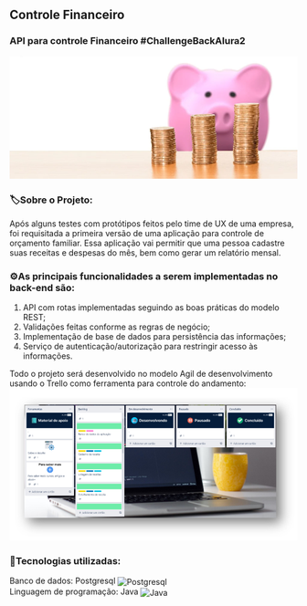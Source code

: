 ## Controle Financeiro
### API para controle Financeiro #ChallengeBackAlura2

![imagem de um confre de porquinho e algumas moedas a sua frente](https://github.com/Rayane420/ControleFinanceiro/blob/master/orcamento.png)

### 🏷️Sobre o Projeto:

Após alguns testes com protótipos feitos pelo time de UX de uma empresa, foi requisitada a primeira versão de uma aplicação para controle de orçamento familiar. Essa aplicação vai permitir que uma pessoa cadastre suas receitas e despesas do mês, bem como gerar um relatório mensal.

### ⚙️As principais funcionalidades a serem implementadas no back-end são:

1. API com rotas implementadas seguindo as boas práticas do modelo REST;
2. Validações feitas conforme as regras de negócio;
3. Implementação de base de dados para persistência das informações;
4. Serviço de autenticação/autorização para restringir acesso às informações.



Todo o projeto será desenvolvido no modelo Agil de desenvolvimento usando o Trello como ferramenta para controle do andamento:
![print do trello com o controle do projeto](https://github.com/Rayane420/ControleFinanceiro/blob/main/trello.png)

### 🚀Tecnologias utilizadas:

Banco de dados:  Postgresql <img align="center" alt="Postgresql" height="30" width="40" src="https://cdn.jsdelivr.net/gh/devicons/devicon/icons/postgresql/postgresql-original.svg"> <br>
Linguagem de programação: Java <img align="center" alt="Java" height="30" width="40" src="https://cdn.jsdelivr.net/gh/devicons/devicon/icons/java/java-original-wordmark.svg">
